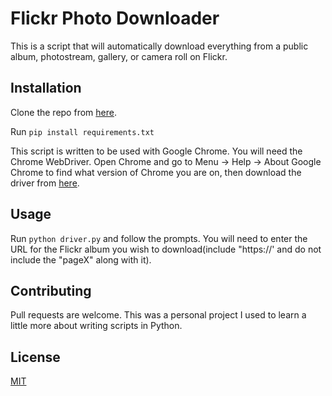 # Flickr Photo Downloader

This is a script that will automatically download everything from a public album, photostream, gallery, or camera roll on Flickr.

## Installation

Clone the repo from [here](https://github.com/djharten/FlickrPhotoDownloader.git).

Run ```pip install requirements.txt```

This script is written to be used with Google Chrome. You will need the Chrome WebDriver. Open Chrome and go to Menu -> Help -> About Google Chrome to find what version of Chrome you are on, then download the driver from [here](https://sites.google.com/a/chromium.org/chromedriver/downloads).

## Usage

Run ```python driver.py``` and follow the prompts. You will need to enter the URL for the Flickr album you wish to download(include "https://' and do not include the "pageX" along with it).


## Contributing
Pull requests are welcome. This was a personal project I used to learn a little more about writing scripts in Python.

## License
[MIT](https://choosealicense.com/licenses/mit/)